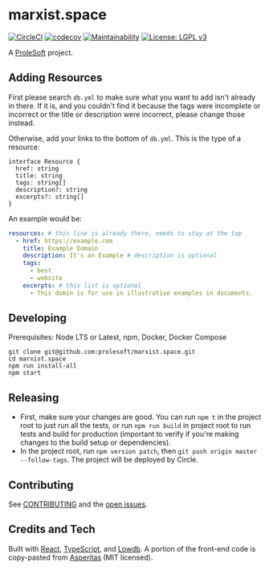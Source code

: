 # marxist.space

[![CircleCI](https://circleci.com/gh/prolesoft/marxist.space.svg?style=svg)](https://circleci.com/gh/prolesoft/marxist.space) [![codecov](https://codecov.io/gh/prolesoft/marxist.space/branch/master/graph/badge.svg)](https://codecov.io/gh/prolesoft/marxist.space) [![Maintainability](https://api.codeclimate.com/v1/badges/af5ebb6ca8951512bec3/maintainability)](https://codeclimate.com/github/prolesoft/marxist.space/maintainability) [![License: LGPL v3](https://img.shields.io/badge/License-LGPL%20v3-blue.svg)](https://www.gnu.org/licenses/lgpl-3.0)

A [ProleSoft](https://prolesoft.github.io) project.

## Adding Resources

First please search `db.yml` to make sure what you want to add isn't already in
there. If it is, and you couldn't find it because the tags were incomplete or
incorrect or the title or description were incorrect, please change those instead.

Otherwise, add your links to the bottom of `db.yml`. This is the type of a
resource:

```
interface Resource {
  href: string
  title: string
  tags: string[]
  description?: string
  excerpts?: string[]
}
```

An example would be:

```yaml
resources: # this line is already there, needs to stay at the top
  - href: https://example.com
    title: Example Domain
    description: It's an Example # description is optional
    tags:
      - best
      - website
    excerpts: # this list is optional
      - This domin is for use in illustrative examples in documents.
```

## Developing

Prerequisites: Node LTS or Latest, npm, Docker, Docker Compose

```shell
git clone git@github.com:prolesoft/marxist.space.git
cd marxist.space
npm run install-all
npm start
```

## Releasing

* First, make sure your changes are good. You can run `npm t` in the project
  root to just run all the tests, or run `npm run build` in project root to run
  tests and build for production (important to verify if you're making changes
  to the build setup or dependencies).
* In the project root, run `npm version patch`, then
  `git push origin master --follow-tags`. The project will be deployed by
  Circle.

## Contributing

See [CONTRIBUTING](./.github/CONTRIBUTING.md) and the
[open issues](https://github.com/prolesoft/marxist.space/issues?q=is%3Aissue+is%3Aopen+sort%3Aupdated-desc).

## Credits and Tech

Built with [React](https://reactjs.org/),
[TypeScript](https://www.typescriptlang.org/),
and [Lowdb](https://github.com/typicode/lowdb).
A portion of the front-end code is copy-pasted from
[Asperitas](https://github.com/d11z/asperitas) (MIT licensed).
